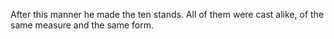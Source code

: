 After this manner he made the ten stands. All of them were cast alike, of the same measure and the same form.
